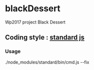 # blackDessert
Wp2017 project Black Dessert

## Coding style : [standard js](https://standardjs.com/)
### Usage
./node_modules/standard/bin/cmd.js --fix
